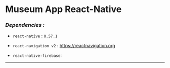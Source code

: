 # Museum App React-Native

### _Dependencies :_

- `react-native` : `0.57.1`
- `react-navigation v2` : https://reactnavigation.org

- `react-native-firebase`:
***
